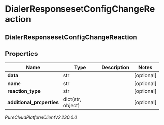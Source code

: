 # DialerResponsesetConfigChangeReaction

## DialerResponsesetConfigChangeReaction

## Properties

|Name | Type | Description | Notes|
|------------ | ------------- | ------------- | -------------|
| **data** | str |  | [optional] |
| **name** | str |  | [optional] |
| **reaction_type** | str |  | [optional] |
| **additional_properties** | dict(str, object) |  | [optional] |



_PureCloudPlatformClientV2 230.0.0_
